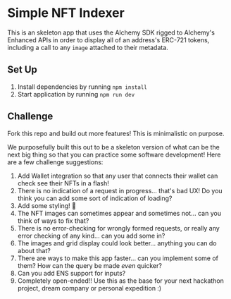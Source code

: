 # Simple NFT Indexer

This is an skeleton app that uses the Alchemy SDK rigged to Alchemy's Enhanced APIs in order to display all of an address's ERC-721 tokens, including a call to any `image` attached to their metadata.

## Set Up

1. Install dependencies by running `npm install`
2. Start application by running `npm run dev`

## Challenge

Fork this repo and build out more features! This is minimalistic on purpose.

We purposefully built this out to be a skeleton version of what can be the next big thing so that you can practice some software development! Here are a few challenge suggestions:

1. Add Wallet integration so that any user that connects their wallet can check see their NFTs in a flash!
2. There is no indication of a request in progress... that's bad UX! Do you think you can add some sort of indication of loading?
3. Add some styling! 🎨
4. The NFT images can sometimes appear and sometimes not... can you think of ways to fix that?
5. There is no error-checking for wrongly formed requests, or really any error checking of any kind... can you add some in?
6. The images and grid display could look better... anything you can do about that?
7. There are ways to make this app faster... can you implement some of them? How can the query be made _even_ quicker?
8. Can you add ENS support for inputs?
9. Completely open-ended!! Use this as the base for your next hackathon project, dream company or personal expedition :)
